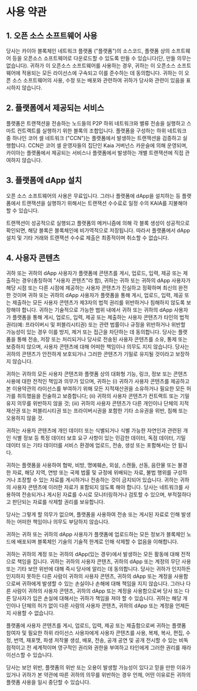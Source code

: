 # 사용 약관

## 1. 오픈 소스 소프트웨어 사용 <a id="1-your-use-of-open-source-software"></a>

당사는 카이아 블록체인 네트워크 플랫폼 ("플랫폼")의 소스코드, 플랫폼 상의 소프트웨어 등을 오픈소스 소프트웨어로 다운로드할 수 있도록 만들 수 있습니다(단, 만들 의무는 없습니다). 귀하가 이 오픈소스 소프트웨어를 사용하는 경우, 귀하는 이 오픈소스 소프트웨어에 적용되는 모든 라이선스에 구속되고 이를 준수하는 데 동의합니다. 귀하는 이 오픈 소스 소프트웨어의 사용, 수정 또는 배포와 관련하여 귀하가 당사와 관련이 있음을 표시하지 않습니다.

## 2. 플랫폼에서 제공되는 서비스 <a id="2-services-provided-on-the-platform"></a>

플랫폼은 트랜잭션을 전송하는 노드들의 P2P 하위 네트워크와 밸류 전송을 실행하고 스마트 컨트랙트를 실행하기 위한 블록의 조합입니다. 플랫폼을 구성하는 하위 네트워크 중 하나인 코어 셀 네트워크 ("CCN")는 플랫폼에서 발생하는 트랜잭션을 검증하고 실행합니다. CCN은 코어 셀 운영자들의 집단인 Kaia 거버넌스 카운슬에 의해 운영되며, 카이아는 플랫폼에서 제공되는 서비스나 플랫폼에서 발생하는 개별 트랜잭션에 직접 관여하지 않습니다.

## 3. 플랫폼에 dApp 설치 <a id="3-your-installation-of-dapp-on-the-platform"></a>

오픈 소스 소프트웨어의 사용은 무료입니다. 그러나 플랫폼에 dApp을 설치하는 등 플랫폼에서 트랜잭션을 실행하기 위해서는 트랜잭션 수수료로 일정 수의 KAIA를 지불해야 할 수 있습니다.

트랜잭션이 성공적으로 실행되고 플랫폼의 메커니즘에 의해 각 블록 생성이 성공적으로 확인되면, 해당 블록은 블록체인에 비가역적으로 저장됩니다. 따라서 플랫폼에서 dApp 설치 및 기타 거래와 트랜잭션 수수료 제출은 최종적이며 취소할 수 없습니다.

## 4. 사용자 콘텐츠 <a id="4-user-content"></a>

귀하 또는 귀하의 dApp 사용자가 플랫폼에 콘텐츠를 게시, 업로드, 입력, 제공 또는 제출하는 경우(총칭하여 "사용자 콘텐츠"라 함), 귀하는 귀하 또는 귀하의 dApp 사용자가 해당 시점 또는 다른 시점에 제공하는 사용자 콘텐츠가 진실하고 정확하며 최신의 완전한 것이며 귀하 또는 귀하의 dApp 사용자가 플랫폼을 통해 게시, 업로드, 입력, 제공 또는 제출하는 모든 사용자 콘텐츠가 제3자의 법적 권리를 위반하거나 침해하지 않도록 보장해야 합니다. 귀하는 기술적으로 가능한 범위 내에서 귀하 또는 귀하의 dApp 사용자가 플랫폼을 통해 게시, 업로드, 입력, 제공 또는 제출하는 사용자 콘텐츠가 타인의 법적 권리(예: 프라이버시 및 퍼블리시티권) 또는 관련 법률이나 규정을 위반하거나 위반할 가능성이 있는 경우 이를 방지, 제거 또는 접근을 차단하는 데 동의합니다. 당사는 플랫폼을 통해 전송, 저장 또는 처리되거나 당사로 전송된 사용자 콘텐츠를 소유, 통제 또는 보증하지 않으며, 사용자 콘텐츠에 대해 어떠한 책임이나 의무도 지지 않습니다. 당사는 귀하의 콘텐츠가 안전하게 보호되거나 그러한 콘텐츠가 기밀로 유지될 것이라고 보장하지 않습니다.

귀하는 귀하의 모든 사용자 콘텐츠와 플랫폼 상의 대화형 기능, 링크, 정보 또는 콘텐츠 사용에 대한 전적인 책임과 의무가 있으며, 귀하는 (i) 귀하가 사용자 콘텐츠를 제공하고 본 이용약관의 라이선스를 부여하기 위해 모든 지적재산권을 소유하거나 필요한 모든 허가를 취득했음을 진술하고 보증합니다; (ii) 귀하의 사용자 콘텐츠가 컨트랙트 또는 기밀유지 의무를 위반하지 않을 것; (iii) 귀하의 사용자 콘텐츠가 다른 개인이나 단체의 지적재산권 또는 퍼블리시티권 또는 프라이버시권을 포함한 기타 소유권을 위반, 침해 또는 오용하지 않을 것.

귀하는 사용자 콘텐츠에 개인 데이터 또는 식별되거나 식별 가능한 자연인과 관련된 개인 식별 정보 등 특정 데이터 보호 요구 사항이 있는 민감한 데이터, 독점 데이터, 기밀 데이터 또는 기타 데이터를 서비스 환경에 업로드, 전송, 생성 또는 포함해서는 안 됩니다.

귀하는 플랫폼을 사용하여 협박, 비방, 명예훼손, 외설, 스캔들, 선동, 음란물 또는 불경한 자료, 해당 지역, 연방 또는 국제 법률 및 규정에 위배되는 자료, 불법 행위를 구성하거나 조장할 수 있는 자료를 게시하거나 전송하는 것이 금지되어 있습니다. 귀하는 귀하의 사용자 콘텐츠에 이러한 자료가 포함되지 않도록 해야 합니다. 당사는 네트워크를 사용하여 전송되거나 게시된 자료를 수시로 모니터링하거나 검토할 수 있으며, 부적절하다고 판단되는 자료를 삭제할 권리를 보유합니다.

당사는 그렇게 할 의무가 없으며, 플랫폼을 사용하여 전송 또는 게시된 자료로 인해 발생하는 어떠한 책임이나 의무도 부담하지 않습니다.

귀하는 귀하 또는 귀하의 dApp 사용자가 플랫폼에 업로드하는 모든 정보가 블록체인 노드에 배포되며 블록체인 기술의 기술적 한계로 인해 삭제할 수 없음을 이해합니다.

귀하는 귀하의 계정 또는 귀하의 dApp(있는 경우)에서 발생하는 모든 활동에 대해 전적으로 책임을 집니다. 귀하는 귀하의 사용자 콘텐츠, 귀하의 dApp 또는 계정의 무단 사용 또는 기타 보안 위반에 대해 즉시 당사에 알리는 데 동의합니다. 당사는 귀하가 인지하든 인지하지 못하든 다른 사람이 귀하의 사용자 콘텐츠, 귀하의 dApp 또는 계정을 사용함으로써 귀하에게 발생할 수 있는 손실이나 손해에 대해 책임을 지지 않습니다. 그러나 다른 사람이 귀하의 사용자 콘텐츠, 귀하의 dApp 또는 계정을 사용함으로써 당사 또는 다른 당사자가 입은 손실에 대해서는 귀하가 책임을 져야 할 수 있습니다. 귀하는 해당 개인이나 단체의 허가 없이 다른 사람의 사용자 콘텐츠, 귀하의 dApp 또는 계정을 언제든지 사용할 수 없습니다.

플랫폼에 사용자 콘텐츠를 게시, 업로드, 입력, 제공 또는 제출함으로써 귀하는 플랫폼 참여자 및 필요한 하위 라이선스 사용자에게 사용자 콘텐츠를 사용, 복제, 복사, 편집, 수정, 번역, 재포맷, 파생 저작물 생성, 배포, 전송, 공개 공연 및 공개 전시할 수 있는 비독점적이고 전 세계적이며 영구적인 권리와 권한을 부여하고 타인에게 그러한 권리를 재라이선스할 수 있습니다.

당사는 보안 위반, 플랫폼의 위반 또는 오용이 발생할 가능성이 있다고 믿을 만한 이유가 있거나 귀하가 본 약관에 따른 귀하의 의무를 위반하는 경우 언제, 어떤 이유로든 귀하의 플랫폼 사용을 일시 중단할 수 있습니다.
